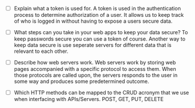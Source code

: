 - [ ] Explain what a token is used for.
    A token is used in the authentication process to determine authorization of a user. It allows us to keep track of who is logged in without having to expose a users secure data.

- [ ] What steps can you take in your web apps to keep your data secure?
    To keep passwords secure you can use a token of course. Another way to keep data secure is use seperate servers for different data that is relevant to each other.

- [ ] Describe how web servers work.
    Web servers work by storing web pages accompanied with a specific protocol to access them. When those protocols are called upon, the servers responds to the user in some way and produces some predetermined outcome.

- [ ] Which HTTP methods can be mapped to the CRUD acronym that we use when interfacing with APIs/Servers.
    POST, GET, PUT, DELETE

